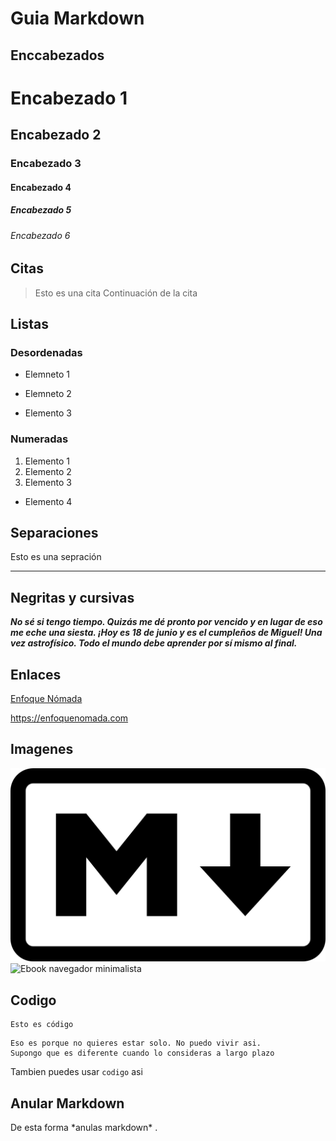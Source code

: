 # Guia Markdown

## Enccabezados
# Encabezado 1
## Encabezado 2
### Encabezado 3
#### Encabezado 4
##### Encabezado 5
###### Encabezado 6

## Citas
>Esto es una cita
>Continuación de la cita

## Listas
### Desordenadas 
- Elemneto 1
* Elemneto 2
+ Elemento 3

### Numeradas 
 1. Elemento 1
 2. Elemento 2
 3. Elemento 3
  - Elemento 4

## Separaciones
Esto es una sepración

---

## Negritas y cursivas
***No sé si tengo tiempo. Quizás me dé pronto por vencido y en lugar de eso me eche una siesta. ¡Hoy es 18 de junio y es el cumpleños de Miguel! Una vez astrofísico. Todo el mundo debe aprender por sí mismo al final.***

## Enlaces
[Enfoque Nómada](https://enfoquenomada.com "Productividad Movil")

<https://enfoquenomada.com>

## Imagenes

![Ebook navegador minimalista](image.png)
![Ebook navegador minimalista](https://www.google.es/url?sa=i&url=https%3A%2F%2Fes.wikipedia.org%2Fwiki%2FMarkdown&psig=AOvVaw3cf_DfYpiyKzsXjQZ285ad&ust=1696056005184000&source=images&cd=vfe&opi=89978449&ved=0CBEQjRxqFwoTCJid2o-bz4EDFQAAAAAdAAAAABAE)

## Codigo 
    Esto es código

~~~
Eso es porque no quieres estar solo. No puedo vivir asi. 
Supongo que es diferente cuando lo consideras a largo plazo
~~~

Tambien puedes usar `codigo` asi

## Anular Markdown
De esta forma \*anulas markdown* .
